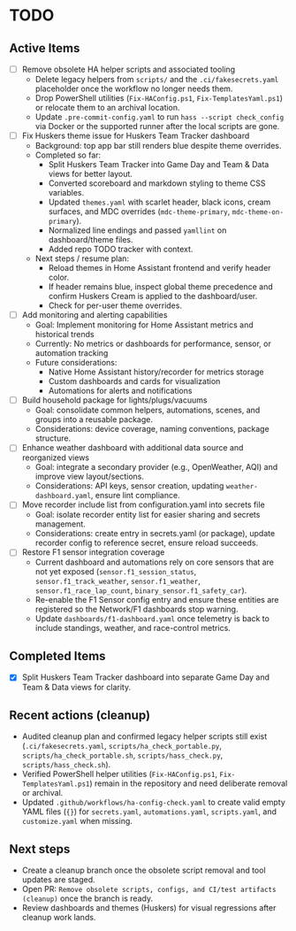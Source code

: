 # TODO

## Active Items
- [ ] Remove obsolete HA helper scripts and associated tooling
  - Delete legacy helpers from `scripts/` and the `.ci/fakesecrets.yaml` placeholder once the workflow no longer needs them.
  - Drop PowerShell utilities (`Fix-HAConfig.ps1`, `Fix-TemplatesYaml.ps1`) or relocate them to an archival location.
  - Update `.pre-commit-config.yaml` to run `hass --script check_config` via Docker or the supported runner after the local scripts are gone.
- [ ] Fix Huskers theme issue for Huskers Team Tracker dashboard
  - Background: top app bar still renders blue despite theme overrides.
  - Completed so far:
    - Split Huskers Team Tracker into Game Day and Team & Data views for better layout.
    - Converted scoreboard and markdown styling to theme CSS variables.
    - Updated `themes.yaml` with scarlet header, black icons, cream surfaces, and MDC overrides (`mdc-theme-primary`, `mdc-theme-on-primary`).
    - Normalized line endings and passed `yamllint` on dashboard/theme files.
    - Added repo TODO tracker with context.
  - Next steps / resume plan:
    - Reload themes in Home Assistant frontend and verify header color.
    - If header remains blue, inspect global theme precedence and confirm Huskers Cream is applied to the dashboard/user.
    - Check for per-user theme overrides.
- [ ] Add monitoring and alerting capabilities
  - Goal: Implement monitoring for Home Assistant metrics and historical trends
  - Currently: No metrics or dashboards for performance, sensor, or automation tracking
  - Future considerations:
    - Native Home Assistant history/recorder for metrics storage
    - Custom dashboards and cards for visualization
    - Automations for alerts and notifications
- [ ] Build household package for lights/plugs/vacuums
  - Goal: consolidate common helpers, automations, scenes, and groups into a reusable package.
  - Considerations: device coverage, naming conventions, package structure.
- [ ] Enhance weather dashboard with additional data source and reorganized views
  - Goal: integrate a secondary provider (e.g., OpenWeather, AQI) and improve view layout/sections.
  - Considerations: API keys, sensor creation, updating `weather-dashboard.yaml`, ensure lint compliance.
- [ ] Move recorder include list from configuration.yaml into secrets file
  - Goal: isolate recorder entity list for easier sharing and secrets management.
  - Considerations: create entry in secrets.yaml (or package), update recorder config to reference secret, ensure reload succeeds.
- [ ] Restore F1 sensor integration coverage
  - Current dashboard and automations rely on core sensors that are not yet exposed (`sensor.f1_session_status`, `sensor.f1_track_weather`, `sensor.f1_weather`, `sensor.f1_race_lap_count`, `binary_sensor.f1_safety_car`).
  - Re-enable the F1 Sensor config entry and ensure these entities are registered so the Network/F1 dashboards stop warning.
  - Update `dashboards/f1-dashboard.yaml` once telemetry is back to include standings, weather, and race-control metrics.

## Completed Items
- [x] Split Huskers Team Tracker dashboard into separate Game Day and Team & Data views for clarity.

## Recent actions (cleanup)
- Audited cleanup plan and confirmed legacy helper scripts still exist (`.ci/fakesecrets.yaml`, `scripts/ha_check_portable.py`, `scripts/ha_check_portable.sh`, `scripts/hass_check.py`, `scripts/hass_check.sh`).
- Verified PowerShell helper utilities (`Fix-HAConfig.ps1`, `Fix-TemplatesYaml.ps1`) remain in the repository and need deliberate removal or archival.
- Updated `.github/workflows/ha-config-check.yaml` to create valid empty YAML files (`{}`) for `secrets.yaml`, `automations.yaml`, `scripts.yaml`, and `customize.yaml` when missing.

## Next steps
- Create a cleanup branch once the obsolete script removal and tool updates are staged.
- Open PR: `Remove obsolete scripts, configs, and CI/test artifacts (cleanup)` once the branch is ready.
- Review dashboards and themes (Huskers) for visual regressions after cleanup work lands.
